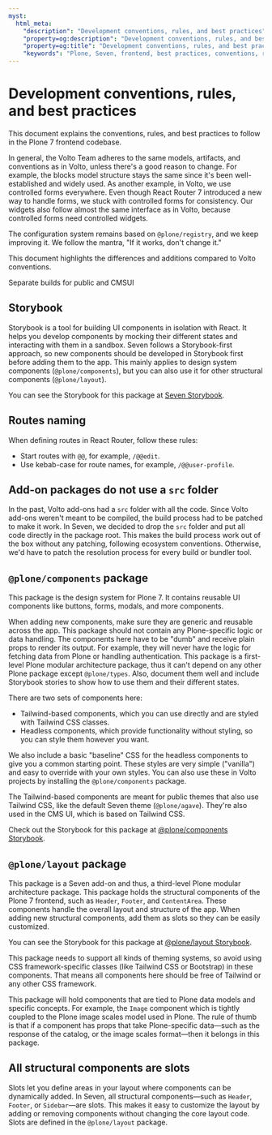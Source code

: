 ```yaml
---
myst:
  html_meta:
    "description": "Development conventions, rules, and best practices"
    "property=og:description": "Development conventions, rules, and best practices"
    "property=og:title": "Development conventions, rules, and best practices"
    "keywords": "Plone, Seven, frontend, best practices, conventions, rules, reference"
---
```


# Development conventions, rules, and best practices

This document explains the conventions, rules, and best practices to follow in the Plone 7 frontend codebase.

In general, the Volto Team adheres to the same models, artifacts, and conventions as in Volto, unless there's a good reason to change.
For example, the blocks model structure stays the same since it's been well-established and widely used.
As another example, in Volto, we use controlled forms everywhere.
Even though React Router 7 introduced a new way to handle forms, we stuck with controlled forms for consistency.
Our widgets also follow almost the same interface as in Volto, because controlled forms need controlled widgets.

The configuration system remains based on `@plone/registry`, and we keep improving it.
We follow the mantra, "If it works, don't change it."

This document highlights the differences and additions compared to Volto conventions.

Separate builds for public and CMSUI

## Storybook

Storybook is a tool for building UI components in isolation with React.
It helps you develop components by mocking their different states and interacting with them in a sandbox.
Seven follows a Storybook-first approach, so new components should be developed in Storybook first before adding them to the app.
This mainly applies to design system components (`@plone/components`), but you can also use it for other structural components (`@plone/layout`).

You can see the Storybook for this package at [Seven Storybook](https://plone-storybook.readthedocs.io/latest/?path=/docs/introduction--docs).

## Routes naming

When defining routes in React Router, follow these rules:

- Start routes with `@@`, for example, `/@@edit`.
- Use kebab-case for route names, for example, `/@@user-profile`.

## Add-on packages do not use a `src` folder

In the past, Volto add-ons had a `src` folder with all the code.
Since Volto add-ons weren't meant to be compiled, the build process had to be patched to make it work.
In Seven, we decided to drop the `src` folder and put all code directly in the package root.
This makes the build process work out of the box without any patching, following ecosystem conventions.
Otherwise, we'd have to patch the resolution process for every build or bundler tool.

## `@plone/components` package

This package is the design system for Plone 7.
It contains reusable UI components like buttons, forms, modals, and more components.

When adding new components, make sure they are generic and reusable across the app.
This package should not contain any Plone-specific logic or data handling.
The components here have to be "dumb" and receive plain props to render its output.
For example, they will never have the logic for fetching data from Plone or handling authentication.
This package is a first-level Plone modular architecture package, thus it can't depend on any other Plone package except `@plone/types`.
Also, document them well and include Storybook stories to show how to use them and their different states.

There are two sets of components here:
- Tailwind-based components, which you can use directly and are styled with Tailwind CSS classes.
- Headless components, which provide functionality without styling, so you can style them however you want.

We also include a basic "baseline" CSS for the headless components to give you a common starting point.
These styles are very simple ("vanilla") and easy to override with your own styles.
You can also use these in Volto projects by installing the `@plone/components` package.

The Tailwind-based components are meant for public themes that also use Tailwind CSS, like the default Seven theme (`@plone/agave`).
They're also used in the CMS UI, which is based on Tailwind CSS.

Check out the Storybook for this package at [@plone/components Storybook](https://plone-components.readthedocs.io/latest/?path=/docs/introduction--docs).

## `@plone/layout` package

This package is a Seven add-on and thus, a third-level Plone modular architecture package.
This package holds the structural components of the Plone 7 frontend, such as `Header`, `Footer`, and `ContentArea`.
These components handle the overall layout and structure of the app.
When adding new structural components, add them as slots so they can be easily customized.

You can see the Storybook for this package at [@plone/layout Storybook](https://plone-layout.readthedocs.io/en/latest/?path=/story/app--default).

This package needs to support all kinds of theming systems, so avoid using CSS framework-specific classes (like Tailwind CSS or Bootstrap) in these components.
That means all components here should be free of Tailwind or any other CSS framework.

This package will hold components that are tied to Plone data models and specific concepts.
For example, the `Image` component which is tightly coupled to the Plone image scales model used in Plone.
The rule of thumb is that if a component has props that take Plone-specific data—such as the response of the catalog, or the image scales format—then it belongs in this package.

## All structural components are slots

Slots let you define areas in your layout where components can be dynamically added.
In Seven, all structural components—such as `Header`, `Footer`, or `Sidebar`—are slots.
This makes it easy to customize the layout by adding or removing components without changing the core layout code.
Slots are defined in the `@plone/layout` package.
